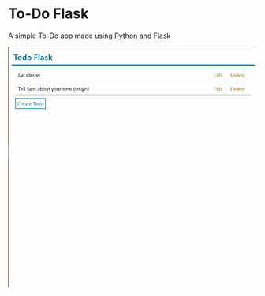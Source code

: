 # To-Do Flask

A simple To-Do app made using [Python](https://www.python.org) and [Flask](http://flask.pocoo.org)

![Screenshot](screenshot.png)
